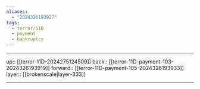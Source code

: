 ```yaml
---
aliases:
  - "2024326193927"
tags:
  - terror/11D
  - payment
  - bankruptcy
---
```




***

up:: [[terror-11D-2024275124509]]
back:: [[terror-11D-payment-103-2024326193919]]
forward:: [[terror-11D-payment-105-2024326193933]]
layer:: [[brokenscale|layer-333]]

***
